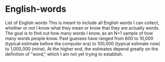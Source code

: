 # English-words
List of English words
This is meant to include all English words I can collect, whether or not I know what they mean or know that they are actually words. The goal is to find out how many words I know, as an N=1 sample of how many words people know. Past guesses have ranged from 600 to 10,000 (typical estimate before the computer era) to 100,000 (typical estimate now) to 1,000,000 (mine).  At the higher end, the estimates depend greatly on the definition of "word," which I am not yet trying to establish.
